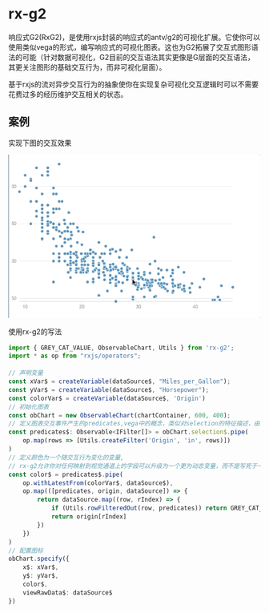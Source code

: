 # rx-g2
响应式G2(RxG2)，是使用rxjs封装的响应式的antv/g2的可视化扩展。它使你可以使用类似vega的形式，编写响应式的可视化图表。这也为G2拓展了交互式图形语法的可能（针对数据可视化，G2目前的交互语法其实更像是G层面的交互语法，其更关注图形的基础交互行为，而非可视化层面）。

基于rxjs的流对异步交互行为的抽象使你在实现复杂可视化交互逻辑时可以不需要花费过多的经历维护交互相关的状态。

## 案例
实现下图的交互效果

![demo image](./imgs/rx-g2-single-selection-demo.gif)

使用rx-g2的写法

```ts
import { GREY_CAT_VALUE, ObservableChart, Utils } from 'rx-g2';
import * as op from "rxjs/operators";

// 声明变量
const xVar$ = createVariable(dataSource$, "Miles_per_Gallon");
const yVar$ = createVariable(dataSource$, "Horsepower");
const colorVar$ = createVariable(dataSource$, 'Origin')
// 初始化图表
const obChart = new ObservableChart(chartContainer, 600, 400);
// 定义图表交互事件产生的predicates,vega中的概念，类似对selection的特征描述，由一堆筛选器构成。
const predicates$: Observable<IFilter[]> = obChart.selection$.pipe(
    op.map(rows => [Utils.createFilter('Origin', 'in', rows)])
)
// 定义颜色为一个随交互行为变化的变量,
// rx-g2允许你对任何映射到视觉通道上的字段可以升级为一个更为动态变量，而不是写死于一个数据集中已有的常量字段
const color$ = predicates$.pipe(
    op.withLatestFrom(colorVar$, dataSource$),
    op.map(([predicates, origin, dataSource]) => {
        return dataSource.map((row, rIndex) => {
            if (Utils.rowFilteredOut(row, predicates)) return GREY_CAT_VALUE;
            return origin[rIndex]
        })
    })
)
// 配置图标
obChart.specify({
    x$: xVar$,
    y$: yVar$,
    color$,
    viewRawData$: dataSource$
})
```